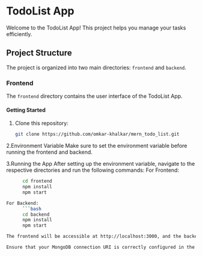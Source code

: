 # TodoList App

Welcome to the TodoList App! This project helps you manage your tasks efficiently.

## Project Structure

The project is organized into two main directories: `frontend` and `backend`.

### Frontend

The `frontend` directory contains the user interface of the TodoList App.

#### Getting Started

1. Clone this repository:

   ```bash
   git clone https://github.com/omkar-khalkar/mern_todo_list.git

2.Environment Variable
Make sure to set the environment variable before running the frontend and backend.

3.Running the App
After setting up the environment variable, navigate to the respective directories and run the following commands:
For Frontend:
   ```bash
         cd frontend
         npm install
         npm start

For Backend:
         ```bash
         cd backend
         npm install
         npm start

The frontend will be accessible at http://localhost:3000, and the backend server will be running on http://localhost:3001.

Ensure that your MongoDB connection URI is correctly configured in the .env file.

 





